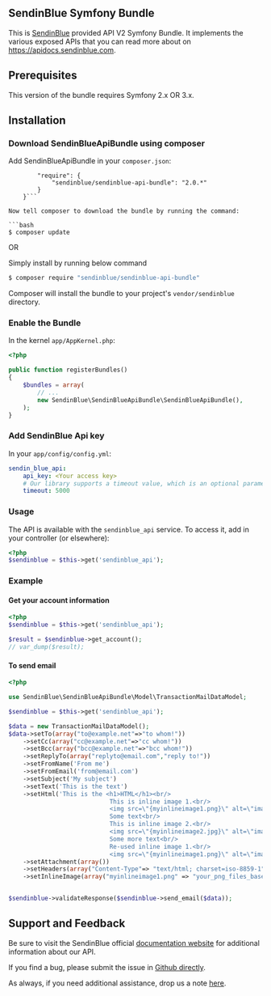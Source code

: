 ## SendinBlue Symfony Bundle

This is [SendinBlue](https://www.sendinblue.com) provided API V2 Symfony Bundle. It implements the various exposed APIs that you can read more about on https://apidocs.sendinblue.com.


## Prerequisites

This version of the bundle requires Symfony 2.x OR 3.x.

## Installation

### Download SendinBlueApiBundle using composer

Add SendinBlueApiBundle in your `composer.json`:

```{
        "require": {
            "sendinblue/sendinblue-api-bundle": "2.0.*"
        }
    }```

Now tell composer to download the bundle by running the command:

```bash
$ composer update
```

OR

Simply install by running below command

```bash
$ composer require "sendinblue/sendinblue-api-bundle"
```

Composer will install the bundle to your project's `vendor/sendinblue` directory.


### Enable the Bundle

In the kernel `app/AppKernel.php`:

```php
<?php

public function registerBundles()
{
    $bundles = array(
        // ...
        new SendinBlue\SendinBlueApiBundle\SendinBlueApiBundle(),
    );
}
```


### Add SendinBlue Api key

In your `app/config/config.yml`:

```yaml
sendin_blue_api:
    api_key: <Your access key>
    # Our library supports a timeout value, which is an optional parameter, default is 30,000 MS ( 30 secs )
    timeout: 5000
```


### Usage

The API is available with the `sendinblue_api` service.
To access it, add in your controller (or elsewhere):

```php
<?php
$sendinblue = $this->get('sendinblue_api');
```

### Example

#### Get your account information

```php
<?php
$sendinblue = $this->get('sendinblue_api');

$result = $sendinblue->get_account();
// var_dump($result);
```

#### To send email
```php
<?php

use SendinBlue\SendinBlueApiBundle\Model\TransactionMailDataModel;

$sendinblue = $this->get('sendinblue_api');

$data = new TransactionMailDataModel();
$data->setTo(array("to@example.net"=>"to whom!"))
	->setCc(array("cc@example.net"=>"cc whom!"))
	->setBcc(array("bcc@example.net"=>"bcc whom!"))
	->setReplyTo(array("replyto@email.com","reply to!"))
	->setFromName('From me')
	->setFromEmail('from@email.com')
	->setSubject('My subject')
	->setText('This is the text')
	->setHtml('This is the <h1>HTML</h1><br/>
                            This is inline image 1.<br/>
                            <img src=\"{myinlineimage1.png}\" alt=\"image1\" border=\"0\"><br/>
                            Some text<br/>
                            This is inline image 2.<br/>
                            <img src=\"{myinlineimage2.jpg}\" alt=\"image2\" border=\"0\"><br/>
                            Some more text<br/>
                            Re-used inline image 1.<br/>
                            <img src=\"{myinlineimage1.png}\" alt=\"image3\" border=\"0\">')
    ->setAttachment(array())
    ->setHeaders(array("Content-Type"=> "text/html; charset=iso-8859-1","X-param1"=> "value1", "X-param2"=> "value2","X-Mailin-custom"=>"my custom value", "X-Mailin-IP"=> "102.102.1.2", "X-Mailin-Tag" => "My tag"))
    ->setInlineImage(array("myinlineimage1.png" => "your_png_files_base64_encoded_chunk_data","myinlineimage2.jpg" => "your_jpg_files_base64_encoded_chunk_data"));


$sendinblue->validateResponse($sendinblue->send_email($data));
```

## Support and Feedback

Be sure to visit the SendinBlue official [documentation website](https://apidocs.sendinblue.com) for additional information about our API.

If you find a bug, please submit the issue in [Github directly](https://github.com/mailin-api/sendinblue-api-bundle/issues).

As always, if you need additional assistance, drop us a note [here](https://apidocs.sendinblue.com/support/).
